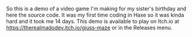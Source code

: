 So this is a demo of a video game I'm making for my sister's birthday and here the source code. 
It was my first time coding in Haxe so it was kinda hard and it took me 14 days.
This demo is available to play on Itch.io at https://therealmadodev.itch.io/giuss-maze or in the Releases menu.
